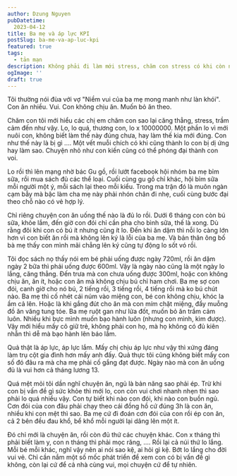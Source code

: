 ```yaml
---
author: Dzung Nguyen
pubDatetime:
  2023-04-12
title: Ba mẹ và áp lực KPI
postSlug: ba-me-va-ap-luc-kpi
featured: true
tags:
  - tản mạn
description: Không phải đi làm mới stress, chăm con stress có khi còn nhiều hơn.
ogImage: ''
draft: true
---
```

Tôi thường nói đùa với vợ "Niềm vui của ba mẹ mong manh như làn khói". Con ăn nhiều. Vui. Con không chịu ăn. Muốn bỏ ăn theo.

Chăm con tôi mới hiểu các chị em chăm con sao lại căng thẳng, stress, trầm cảm đến như vậy. Lo, lo quá, thương con, lo x 10000000. Một phần lo vì mới nuôi con, không biết làm thế này đúng chưa, hay làm thế kia mới đúng. Con như thế này là bị gì .... Một vết muỗi chích có khi cũng thành lo con bị dị ứng hay làm sao. Chuyện nhỏ như con kiến cũng có thể phóng đại thành con voi.

Lo rồi thì lên mạng nhờ bác Gu gồ, rồi lướt facebook hội nhóm ba mẹ bỉm sữa, rồi mua sách đủ các thể loại. Cuối cùng gu gồ chỉ khác, hội bỉm sữa mỗi người một ý, mỗi sách lại theo mỗi kiểu. Trong ma trận đó là muôn ngàn cạm bẫy mà bậc làm cha mẹ này phải nhón chân đi nhẹ, cuối cùng bước đại theo chỗ nào có vẻ hợp lý.

Chỉ riêng chuyện con ăn uống thế nào là đủ lo rồi. Dưới 6 tháng con còn bú sữa, khỏe lắm, đến giờ con đói chỉ cần pha cho bình sữa, thế là xong. Dù rằng đôi khi con có bú ít nhưng cũng ít lo. Đến khi ăn dặm thì nỗi lo càng lớn hơn vì con biết ăn rồi mà không lên ký là lỗi của ba mẹ. Và bản thân ông bố bà mẹ thấy con mình mãi chẳng lên ký cũng tự động lo sốt vó rồi.

Tôi đọc sách nọ thấy nói em bé phải uống được ngày 720ml, rồi ăn dặm ngày 2 bữa thì phải uống được 600ml. Vậy là ngày nào cũng là một ngày lo lắng, căng thẳng. Đến trưa mà con chưa uống được 300ml, hoặc con không chịu ăn, ăn ít, hoặc con ăn mà không chịu bú chỉ ham chơi. Ba mẹ sợ con đói, canh giờ cho nó bú, 2 tiếng rồi, 3 tiếng rồi, 4 tiếng rồi mà ko bú chút nào. Ba mẹ thì cố nhét cái núm vào miệng con, bé con không chịu, khóc la ầm cả lên. Hoặc là khi gắng đút cho ăn mà con mím chặt miệng, đẩy muỗng đồ ăn văng tung tóe. Ba mẹ ruột gan như lửa đốt, muốn bỏ ăn trầm cảm luôn. Nhiều khi bực mình muốn bạo hành luôn (nhưng con mình, kìm được). Vậy mới hiểu mấy cô giữ trẻ, không phải con họ, mà họ không có đủ kiên nhẫn thì dễ mà bạo hành lên báo lắm.

Quả thật là áp lực, áp lực lắm. Mấy chị chịu áp lực như vậy thì xứng đáng làm trụ cột gia đình hơn mấy anh đấy. Quả thực tôi cũng không biết mấy con số đó đâu ra mà cha mẹ phải cố gắng đạt được. Ngày nào mà con ăn uống đủ là vui hơn cả tháng lương 13. 

Quá mệt mỏi tôi dần nghĩ chuyện ăn, ngủ là bản năng sao phải ép. Trừ khi con bị vấn đề gì sức khỏe thì mới lo, con còn vui chơi nhanh nhẹn thì sao phải lo quá nhiều vậy. Con tự biết khi nào con đói, khi nào con buồn ngủ. Cơn đói của con đâu phải chạy theo cái đồng hồ cứ đúng 3h là con ăn, nhiều khi con mệt thì sao. Ba mẹ cứ đi đoán cơn đói của con rồi ép con ăn, cả 2 bên đều đau khổ, bể khổ mỗi người lại dâng lên một ít.

Đó chỉ mới là chuyện ăn, rồi còn đủ thứ các chuyện khác. Con x tháng thì phải biết làm y, con n tháng thì phải mọc răng, .... Rồi lại cả núi thứ lo lắng. Mỗi bé mỗi khác, nghĩ vậy nên ai nói sao kệ, ai hỏi gì kệ. Bớt lo lắng cho đời vui vẻ. Chỉ cần nắm một số mốc phát triển để xem con có bị vấn đề gì không, còn lại cứ để cả nhà cùng vui, mọi chuyện cứ để tự nhiên.

